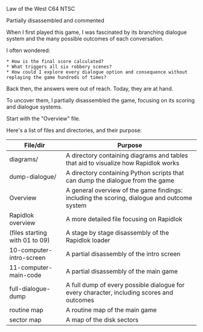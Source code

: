 Law of the West C64 NTSC

Partially disassembled and commented

When I first played this game, I was fascinated by its branching dialogue system and the many possible outcomes of each conversation.

I often wondered:

	* How is the final score calculated?
	* What triggers all six robbery scenes?
	* How could I explore every dialogue option and consequence without replaying the game hundreds of times?
	
Back then, the answers were out of reach. Today, they are at hand.

To uncover them, I partially disassembled the game, focusing on its scoring and dialogue systems. 

Start with the "Overview" file.

Here's a list of files and directories, and their purpose:

|File/dir|Purpose|
|--------|-------|
|diagrams/|A directory containing diagrams and tables that aid to visualize how Rapidlok works|
|dump-dialogue/|A directory containing Python scripts that can dump the dialogue from the game|
|Overview|A general overview of the game findings: including the scoring, dialogue and outcome system|
|Rapidlok overview|A more detailed file focusing on Rapidlok|
|(files starting with 01 to 09)|A stage by stage disassembly of the Rapidlok loader|
|10-computer-intro-screen|A partial disassembly of the intro screen|
|11-computer-main-code|A partial disassembly of the main game|
|full-dialogue-dump|A full dump of every possible dialogue for every character, including scores and outcomes|
|routine map|A routine map of the main game|
|sector map|A map of the disk sectors|
